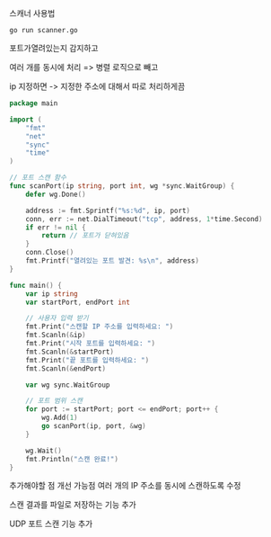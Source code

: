 스캐너 사용법
```
go run scanner.go
```
포트가열려있는지 감지하고  

여러 개를 동시에 처리 => 병렬 로직으로 빼고

ip 지정하면 -> 지정한 주소에 대해서 따로 처리하게끔

```go
package main

import (
	"fmt"
	"net"
	"sync"
	"time"
)

// 포트 스캔 함수
func scanPort(ip string, port int, wg *sync.WaitGroup) {
	defer wg.Done()

	address := fmt.Sprintf("%s:%d", ip, port)
	conn, err := net.DialTimeout("tcp", address, 1*time.Second)
	if err != nil {
		return // 포트가 닫혀있음
	}
	conn.Close()
	fmt.Printf("열려있는 포트 발견: %s\n", address)
}

func main() {
	var ip string
	var startPort, endPort int

	// 사용자 입력 받기
	fmt.Print("스캔할 IP 주소를 입력하세요: ")
	fmt.Scanln(&ip)
	fmt.Print("시작 포트를 입력하세요: ")
	fmt.Scanln(&startPort)
	fmt.Print("끝 포트를 입력하세요: ")
	fmt.Scanln(&endPort)

	var wg sync.WaitGroup

	// 포트 범위 스캔
	for port := startPort; port <= endPort; port++ {
		wg.Add(1)
		go scanPort(ip, port, &wg)
	}

	wg.Wait()
	fmt.Println("스캔 완료!")
}
```
추가해야할 점
개선 가능점
여러 개의 IP 주소를 동시에 스캔하도록 수정

스캔 결과를 파일로 저장하는 기능 추가

UDP 포트 스캔 기능 추가
